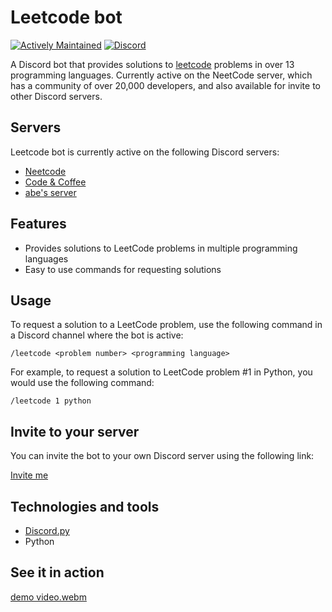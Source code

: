 # Leetcode bot
[![Actively Maintained](https://img.shields.io/badge/Maintenance%20Level-Actively%20Maintained-green.svg)](https://gist.github.com/cheerfulstoic/d107229326a01ff0f333a1d3476e068d)
[![Discord](https://img.shields.io/discord/1017782904509710366)](https://discord.gg/2vqUzSpt6N)

A Discord bot that provides solutions to [leetcode](https://leetcode.com/) problems in over 13 programming languages. Currently active on the NeetCode server, which has a community of over 20,000 developers, and also available for invite to other Discord servers.

## Servers
Leetcode bot is currently active on the following Discord servers:
- [Neetcode](https://discord.gg/ddjKRXPqtk)
- [Code & Coffee](https://www.codeandcoffee.chat/)
- [abe's server](https://discord.gg/Bv8XkBSEHP)


## Features
- Provides solutions to LeetCode problems in multiple programming languages
- Easy to use commands for requesting solutions

## Usage
To request a solution to a LeetCode problem, use the following command in a Discord channel where the bot is active:

`/leetcode <problem number> <programming language>`

For example, to request a solution to LeetCode problem #1 in Python, you would use the following command:

`/leetcode 1 python`

## Invite to your server
You can invite the bot to your own Discord server using the following link:

[Invite me](https://discord.com/oauth2/authorize?client_id=1052787378718253106&scope=bot+applications.commands&permissions=0)

## Technologies and tools
- [Discord.py](https://github.com/Rapptz/discord.py)
- Python

## See it in action  
 
[demo video.webm](https://user-images.githubusercontent.com/82916197/208010250-54f21d02-8774-4953-aa93-92a8bfd0f31d.webm)
